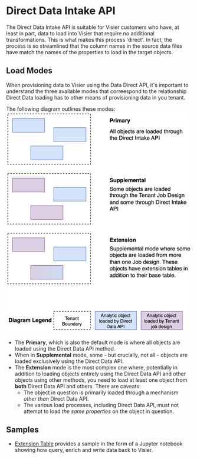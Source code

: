 # Direct Data Intake API
The Direct Data Intake API is suitable for Visier customers who have, at least in part, data to load into Visier that require no additional transformations. This is what makes this process 'direct'. In fact, the process is so streamlined that the column names in the source data files have match the names of the properties to load in the target objects.

## Load Modes
When provisioning data to Visier using the Data Direct API, it's important to understand the three available modes that correespond to the relationship Direct Data loading has to other means of provisioning data in you tenant.

The following diagram outlines these modes:
![Three Direct Data Intake API Load Modes](/assets/images/load-options.png)
* The **Primary**, which is also the default mode is where all objects are loaded using the Direct Data API method.
* When in **Supplemental** mode, some - but crucially, not all - objects are loaded exclusively using the Direct Data API.
* The **Extension** mode is the most complex one where, potentially in addition to loading objects entirely using the Direct Data API and other objects using other methods, you need to load at least one object from **both** Direct Data API and others. There are caveats:
    * The object in question is primarily loaded through a mechanism _other than_ Direct Data API.
    * The various load processes, including Direct Data API, must not attempt to load _the same properties_ on the object in question.

## Samples
* [Extension Table](extension-table/jupyter/name-rank-sample.ipynb) provides a sample in the form of a Jupyter notebook showing how query, enrich and write data back to Visier.